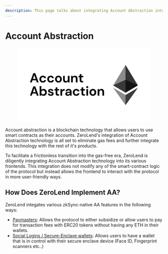 ```yaml
---
description: This page talks about integrating Account Abstraction into our codebase.
---
```


# Account Abstraction

<figure><img src="../../.gitbook/assets/image (15).png" alt=""><figcaption></figcaption></figure>

Account abstraction is a blockchain technology that allows users to use smart contracts as their accounts. ZeroLend's integration of Account Abstraction technology is all set to eliminate gas fees and further integrate this technology with the rest of it's products.&#x20;

To facilitate a frictionless transition into the gas-free era, ZeroLend is diligently integrating Account Abstraction technology into its various frontends. This integration does not modify any of the smart-contract logic of the protocol but instead allows the frontend to interact with the protocol in more user-friendly ways.

## How Does ZeroLend Implement AA?

ZeroLend integates various zkSync-native AA features in the following ways:

* [Paymasters](../gasless-transactions.md): Allows the protocol to either subsidize or allow users to pay for transaction fees with ERC20 tokens without having any ETH in their wallets.
* [Social Logins / Secure-Enclave wallets](login-with-face-id-socials.md): Allows users to have a wallet that is in control with their secure enclave device (Face ID, Fingerprint scanners etc..)

